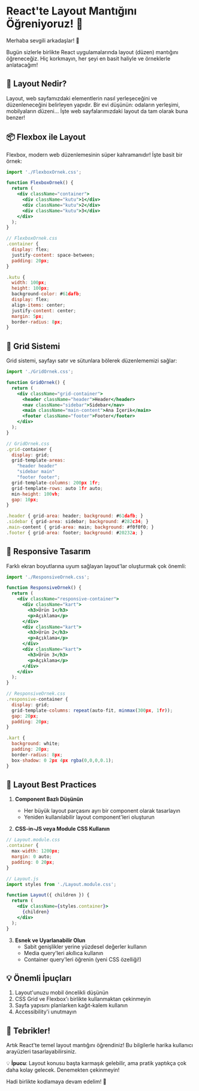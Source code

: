 # React'te Layout Mantığını Öğreniyoruz! 📐

Merhaba sevgili arkadaşlar! 👋

Bugün sizlerle birlikte React uygulamalarında layout (düzen) mantığını öğreneceğiz. Hiç korkmayın, her şeyi en basit haliyle ve örneklerle anlatacağım!

## 🌟 Layout Nedir?

Layout, web sayfamızdaki elementlerin nasıl yerleşeceğini ve düzenleneceğini belirleyen yapıdır. Bir evi düşünün: odaların yerleşimi, mobilyaların düzeni... İşte web sayfalarımızdaki layout da tam olarak buna benzer!

## 📦 Flexbox ile Layout

Flexbox, modern web düzenlemesinin süper kahramanıdır! İşte basit bir örnek:

```jsx
import './FlexboxOrnek.css';

function FlexboxOrnek() {
  return (
    <div className="container">
      <div className="kutu">1</div>
      <div className="kutu">2</div>
      <div className="kutu">3</div>
    </div>
  );
}

// FlexboxOrnek.css
.container {
  display: flex;
  justify-content: space-between;
  padding: 20px;
}

.kutu {
  width: 100px;
  height: 100px;
  background-color: #61dafb;
  display: flex;
  align-items: center;
  justify-content: center;
  margin: 5px;
  border-radius: 8px;
}
```

## 🎯 Grid Sistemi

Grid sistemi, sayfayı satır ve sütunlara bölerek düzenlememizi sağlar:

```jsx
import './GridOrnek.css';

function GridOrnek() {
  return (
    <div className="grid-container">
      <header className="header">Header</header>
      <nav className="sidebar">Sidebar</nav>
      <main className="main-content">Ana İçerik</main>
      <footer className="footer">Footer</footer>
    </div>
  );
}

// GridOrnek.css
.grid-container {
  display: grid;
  grid-template-areas:
    "header header"
    "sidebar main"
    "footer footer";
  grid-template-columns: 200px 1fr;
  grid-template-rows: auto 1fr auto;
  min-height: 100vh;
  gap: 10px;
}

.header { grid-area: header; background: #61dafb; }
.sidebar { grid-area: sidebar; background: #282c34; }
.main-content { grid-area: main; background: #f0f0f0; }
.footer { grid-area: footer; background: #20232a; }
```

## 📱 Responsive Tasarım

Farklı ekran boyutlarına uyum sağlayan layout'lar oluşturmak çok önemli:

```jsx
import './ResponsiveOrnek.css';

function ResponsiveOrnek() {
  return (
    <div className="responsive-container">
      <div className="kart">
        <h3>Ürün 1</h3>
        <p>Açıklama</p>
      </div>
      <div className="kart">
        <h3>Ürün 2</h3>
        <p>Açıklama</p>
      </div>
      <div className="kart">
        <h3>Ürün 3</h3>
        <p>Açıklama</p>
      </div>
    </div>
  );
}

// ResponsiveOrnek.css
.responsive-container {
  display: grid;
  grid-template-columns: repeat(auto-fit, minmax(300px, 1fr));
  gap: 20px;
  padding: 20px;
}

.kart {
  background: white;
  padding: 20px;
  border-radius: 8px;
  box-shadow: 0 2px 4px rgba(0,0,0,0.1);
}
```

## 🎨 Layout Best Practices

1. **Component Bazlı Düşünün**
   - Her büyük layout parçasını ayrı bir component olarak tasarlayın
   - Yeniden kullanılabilir layout component'leri oluşturun

2. **CSS-in-JS veya Module CSS Kullanın**
```jsx
// Layout.module.css
.container {
  max-width: 1200px;
  margin: 0 auto;
  padding: 0 20px;
}

// Layout.js
import styles from './Layout.module.css';

function Layout({ children }) {
  return (
    <div className={styles.container}>
      {children}
    </div>
  );
}
```

3. **Esnek ve Uyarlanabilir Olun**
   - Sabit genişlikler yerine yüzdesel değerler kullanın
   - Media query'leri akıllıca kullanın
   - Container query'leri öğrenin (yeni CSS özelliği!)

## 💡 Önemli İpuçları

1. Layout'unuzu mobil öncelikli düşünün
2. CSS Grid ve Flexbox'ı birlikte kullanmaktan çekinmeyin
3. Sayfa yapısını planlarken kağıt-kalem kullanın
4. Accessibility'i unutmayın

## 🎉 Tebrikler!

Artık React'te temel layout mantığını öğrendiniz! Bu bilgilerle harika kullanıcı arayüzleri tasarlayabilirsiniz.

💡 **İpucu**: Layout konusu başta karmaşık gelebilir, ama pratik yaptıkça çok daha kolay gelecek. Denemekten çekinmeyin!

Hadi birlikte kodlamaya devam edelim! 🚀
